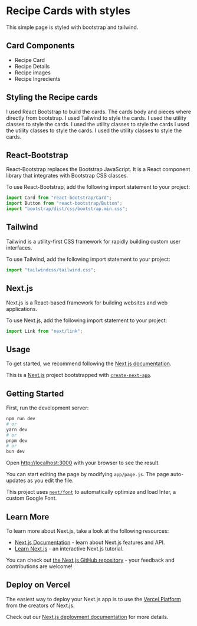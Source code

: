 # Recipe Cards with styles

This simple page is styled with bootstrap and tailwind.

## Card Components

- Recipe Card
- Recipe Details
- Recipe images
- Recipe Ingredients

## Styling the Recipe cards

I used React Bootstrap to build the cards. The cards body and pieces where directly from bootstrap.
I used Tailwind to style the cards. I used the utility classes to style the cards. I used the utility classes to style the cards
I used the utility classes to style the cards. I used the utility classes to style the cards.

## React-Bootstrap

React-Bootstrap replaces the Bootstrap JavaScript. It is a React component library that integrates with Bootstrap CSS classes.

To use React-Bootstrap, add the following import statement to your project:

```jsx
import Card from "react-bootstrap/Card";
import Button from "react-bootstrap/Button";
import "bootstrap/dist/css/bootstrap.min.css";
```

## Tailwind

Tailwind is a utility-first CSS framework for rapidly building custom user interfaces.

To use Tailwind, add the following import statement to your project:

```jsx
import "tailwindcss/tailwind.css";
```

## Next.js

Next.js is a React-based framework for building websites and web applications.

To use Next.js, add the following import statement to your project:

```jsx
import Link from "next/link";
```

## Usage

To get started, we recommend following the [Next.js documentation](https://nextjs.org/docs).

This is a [Next.js](https://nextjs.org/) project bootstrapped with [`create-next-app`](https://github.com/vercel/next.js/tree/canary/packages/create-next-app).

## Getting Started

First, run the development server:

```bash
npm run dev
# or
yarn dev
# or
pnpm dev
# or
bun dev
```

Open [http://localhost:3000](http://localhost:3000) with your browser to see the result.

You can start editing the page by modifying `app/page.js`. The page auto-updates as you edit the file.

This project uses [`next/font`](https://nextjs.org/docs/basic-features/font-optimization) to automatically optimize and load Inter, a custom Google Font.

## Learn More

To learn more about Next.js, take a look at the following resources:

- [Next.js Documentation](https://nextjs.org/docs) - learn about Next.js features and API.
- [Learn Next.js](https://nextjs.org/learn) - an interactive Next.js tutorial.

You can check out [the Next.js GitHub repository](https://github.com/vercel/next.js/) - your feedback and contributions are welcome!

## Deploy on Vercel

The easiest way to deploy your Next.js app is to use the [Vercel Platform](https://vercel.com/new?utm_medium=default-template&filter=next.js&utm_source=create-next-app&utm_campaign=create-next-app-readme) from the creators of Next.js.

Check out our [Next.js deployment documentation](https://nextjs.org/docs/deployment) for more details.
